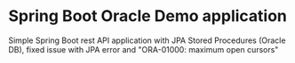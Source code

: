 # Spring Boot Oracle Demo application
Simple Spring Boot rest API application with JPA Stored Procedures (Oracle DB),
fixed issue with JPA error and "ORA-01000: maximum open cursors"
